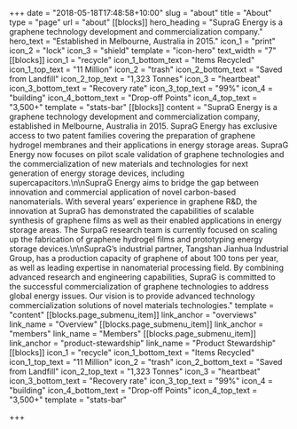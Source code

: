 +++
date = "2018-05-18T17:48:58+10:00"
slug = "about"
title = "About"
type = "page"
url = "about"
[[blocks]]
hero_heading = "SupraG Energy is a graphene technology development and commercialization company."
hero_text = "Established in Melbourne, Australia in 2015."
icon_1 = "print"
icon_2 = "lock"
icon_3 = "shield"
template = "icon-hero"
text_width = "7"
[[blocks]]
icon_1 = "recycle"
icon_1_bottom_text = "Items Recycled"
icon_1_top_text = "11 Million"
icon_2 = "trash"
icon_2_bottom_text = "Saved from Landfill"
icon_2_top_text = "1,323 Tonnes"
icon_3 = "heartbeat"
icon_3_bottom_text = "Recovery rate"
icon_3_top_text = "99%"
icon_4 = "building"
icon_4_bottom_text = "Drop-off Points"
icon_4_top_text = "3,500+"
template = "stats-bar"
[[blocks]]
content = "SupraG Energy is a graphene technology development and commercialization company, established in Melbourne, Australia in 2015. SupraG Energy has exclusive access to two patent families covering the preparation of graphene hydrogel membranes and their applications in energy storage areas. SupraG Energy now focuses on pilot scale validation of graphene technologies and the commercialization of new materials and technologies for next generation of energy storage devices, including supercapacitors.\n\nSupraG Energy aims to bridge the gap between innovation and commercial application of novel carbon-based nanomaterials. With several years’ experience in graphene R&D, the innovation at SupraG has demonstrated the capabilities of scalable synthesis of graphene films as well as their enabled applications in energy storage areas. The SurpaG research team is currently focused on scaling up the fabrication of graphene hydrogel films and prototyping energy storage devices.\n\nSupraG’s industrial partner, Tangshan Jianhua Industrial Group, has a production capacity of graphene of about 100 tons per year, as well as leading expertise in nanomaterial processing field. By combining advanced research and engineering capabilities, SupraG is committed to the successful commercialization of graphene technologies to address global energy issues. Our vision is to provide advanced technology commercialization solutions of novel materials technologies."
template = "content"
[[blocks.page_submenu_item]]
link_anchor = "overviews"
link_name = "Overview"
[[blocks.page_submenu_item]]
link_anchor = "members"
link_name = "Members"
[[blocks.page_submenu_item]]
link_anchor = "product-stewardship"
link_name = "Product Stewardship"
[[blocks]]
icon_1 = "recycle"
icon_1_bottom_text = "Items Recycled"
icon_1_top_text = "11 Million"
icon_2 = "trash"
icon_2_bottom_text = "Saved from Landfill"
icon_2_top_text = "1,323 Tonnes"
icon_3 = "heartbeat"
icon_3_bottom_text = "Recovery rate"
icon_3_top_text = "99%"
icon_4 = "building"
icon_4_bottom_text = "Drop-off Points"
icon_4_top_text = "3,500+"
template = "stats-bar"

+++
